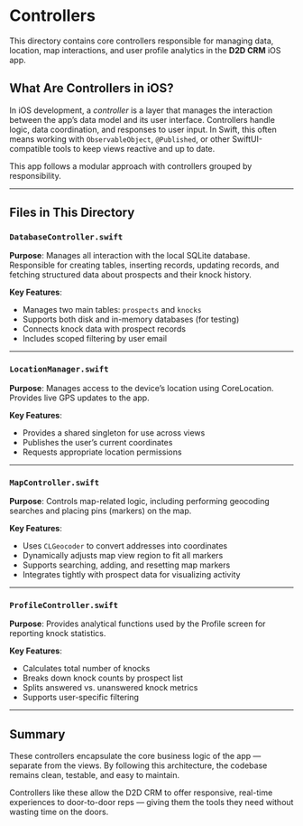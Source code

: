 # Controllers

This directory contains core controllers responsible for managing data, location, map interactions, and user profile analytics in the **D2D CRM** iOS app.

## What Are Controllers in iOS?

In iOS development, a *controller* is a layer that manages the interaction between the app’s data model and its user interface. Controllers handle logic, data coordination, and responses to user input. In Swift, this often means working with `ObservableObject`, `@Published`, or other SwiftUI-compatible tools to keep views reactive and up to date.

This app follows a modular approach with controllers grouped by responsibility.

---

## Files in This Directory

### `DatabaseController.swift`

**Purpose**: Manages all interaction with the local SQLite database. Responsible for creating tables, inserting records, updating records, and fetching structured data about prospects and their knock history.

**Key Features**:
- Manages two main tables: `prospects` and `knocks`
- Supports both disk and in-memory databases (for testing)
- Connects knock data with prospect records
- Includes scoped filtering by user email

---

### `LocationManager.swift`

**Purpose**: Manages access to the device’s location using CoreLocation. Provides live GPS updates to the app.

**Key Features**:
- Provides a shared singleton for use across views
- Publishes the user’s current coordinates
- Requests appropriate location permissions

---

### `MapController.swift`

**Purpose**: Controls map-related logic, including performing geocoding searches and placing pins (markers) on the map.

**Key Features**:
- Uses `CLGeocoder` to convert addresses into coordinates
- Dynamically adjusts map view region to fit all markers
- Supports searching, adding, and resetting map markers
- Integrates tightly with prospect data for visualizing activity

---

### `ProfileController.swift`

**Purpose**: Provides analytical functions used by the Profile screen for reporting knock statistics.

**Key Features**:
- Calculates total number of knocks
- Breaks down knock counts by prospect list
- Splits answered vs. unanswered knock metrics
- Supports user-specific filtering

---

## Summary

These controllers encapsulate the core business logic of the app — separate from the views. By following this architecture, the codebase remains clean, testable, and easy to maintain.

Controllers like these allow the D2D CRM to offer responsive, real-time experiences to door-to-door reps — giving them the tools they need without wasting time on the doors.
